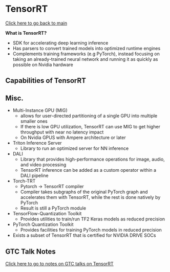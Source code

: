 # TensorRT
[Click here to go back to main](README.md)

**What is TensorRT?**
  - SDK for accelerating deep learning inference
  - Has parsers to convert trained models into optimized runtime engines
  - Complements training frameworks (e.g PyTorch), instead focusing on taking an already-trained neural network and running it as quickly as possible on Nvidia hardware

## Capabilities of TensorRT

## Misc. 
- Multi-Instance GPU (MIG)
  - allows for user-directed partitioning of a single GPU into multiple smaller ones
  - If there is low GPU utilization, TensorRT can use MIG to get higher throughput with near no latency impact
  - On Nvidia GPUS with Ampere architecture or later
- Triton Inference Server
  - Library to run an optimized server for NN inference
- DALI
  - Library that provides high-performance operations for image, audio, and video processing
  - TensorRT inference can be added as a custom operator within a DALI pipeline
- Torch-TRT
  - Pytorch -> TensorRT compiler
  - Compiler takes subgraphs of the original PyTorch graph and accelerates them with TensorRT, while the rest is done natively by PyTorch
  - Result is still a PyTorch module
- TensorFlow-Quantization Toolkit
  - Provides utilities to train/run TF2 Keras models as reduced precision
- PyTorch Quantization Toolkit
  - Provides facilities for training PyTorch models in reduced precision
- Exists a subset of TensorRT that is certified for NVIDIA DRIVE SOCs
  

  
## GTC Talk Notes
[Click here to go to notes on GTC talks on TensorRT](TensorRT_GTC.md)